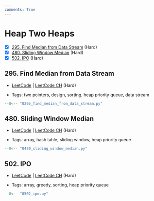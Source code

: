 ```yaml
---
comments: True
---
```


# Heap Two Heaps

- [x] [295. Find Median from Data Stream](https://leetcode.cn/problems/find-median-from-data-stream/) (Hard)
- [x] [480. Sliding Window Median](https://leetcode.cn/problems/sliding-window-median/) (Hard)
- [x] [502. IPO](https://leetcode.cn/problems/ipo/) (Hard)

## 295. Find Median from Data Stream

-   [LeetCode](https://leetcode.com/problems/find-median-from-data-stream/) | [LeetCode CH](https://leetcode.cn/problems/find-median-from-data-stream/) (Hard)

-   Tags: two pointers, design, sorting, heap priority queue, data stream

```python title="295. Find Median from Data Stream - Python Solution"
--8<-- "0295_find_median_from_data_stream.py"
```

## 480. Sliding Window Median

-   [LeetCode](https://leetcode.com/problems/sliding-window-median/) | [LeetCode CH](https://leetcode.cn/problems/sliding-window-median/) (Hard)

-   Tags: array, hash table, sliding window, heap priority queue

```python title="480. Sliding Window Median - Python Solution"
--8<-- "0480_sliding_window_median.py"
```

## 502. IPO

-   [LeetCode](https://leetcode.com/problems/ipo/) | [LeetCode CH](https://leetcode.cn/problems/ipo/) (Hard)

-   Tags: array, greedy, sorting, heap priority queue

```python title="502. IPO - Python Solution"
--8<-- "0502_ipo.py"
```
